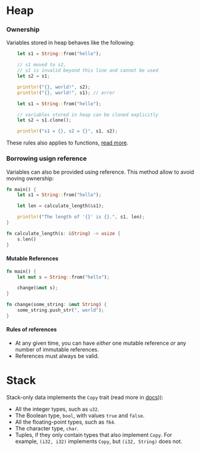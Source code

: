 # Heap

### Ownership
Variables stored in heap behaves like the following:

```rust
    let s1 = String::from("hello");

	// s1 moved to s2, 
	// s1 is invalid beyond this line and cannot be used
    let s2 = s1;

    println!("{}, world!", s2);
    println!("{}, world!", s1); // error
```

```rust
    let s1 = String::from("hello");

	// variables stored in heap can be cloned explicitly
    let s2 = s1.clone();

    println!("s1 = {}, s2 = {}", s1, s2);
```

These rules also applies to functions, [read more](https://doc.rust-lang.org/book/ch04-01-what-is-ownership.html#ownership-and-functions).

### Borrowing usign reference

Variables can also be provided using reference. This method allow to avoid moving ownership:

```rust
fn main() {
    let s1 = String::from("hello");

    let len = calculate_length(&s1);

    println!("The length of '{}' is {}.", s1, len);
}

fn calculate_length(s: &String) -> usize {
    s.len()
}
```

#### Mutable References

``` rust
fn main() {
    let mut s = String::from("hello");

    change(&mut s);
}

fn change(some_string: &mut String) {
    some_string.push_str(", world");
}
```

#### Rules of references

-   At any given time, you can have _either_ one mutable reference _or_ any number of immutable references.
-   References must always be valid.

# Stack

Stack-only data implements the `Copy` trait (read more in [docs](https://doc.rust-lang.org/book/ch04-01-what-is-ownership.html#stack-only-data-copy))):  
-   All the integer types, such as `u32`.
-   The Boolean type, `bool`, with values `true` and `false`.
-   All the floating-point types, such as `f64`.
-   The character type, `char`.
-   Tuples, if they only contain types that also implement `Copy`. For example, `(i32, i32)` implements `Copy`, but `(i32, String)` does not.